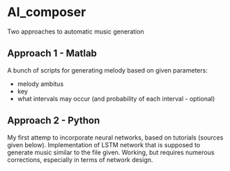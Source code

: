 # AI_composer
Two approaches to automatic music generation

## Approach 1 - Matlab

A bunch of scripts for generating melody based on given parameters:
 - melody ambitus
 - key
 - what intervals may occur (and probability of each interval - optional)

## Approach 2 - Python

My first attemp to incorporate neural networks, based on tutorials (sources given below).
Implementation of LSTM network that is supposed to generate music similar to the file given.
Working, but requires numerous corrections, especially in terms of network design.

